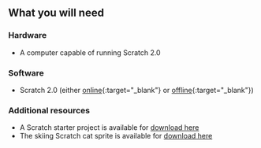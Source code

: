 ## What you will need

### Hardware

+ A computer capable of running Scratch 2.0

### Software

+ Scratch 2.0 (either [online](http://rpf.io/scratchon){:target="_blank"} or [offline](http://rpf.io/scratchoff){:target="_blank"})

### Additional resources

+ A Scratch starter project is available for [download here](resources/scratch_goes_skiing_starter.sb2)
+ The skiing Scratch cat sprite is available for [download here](resources/skiing_cat.sprite2)


